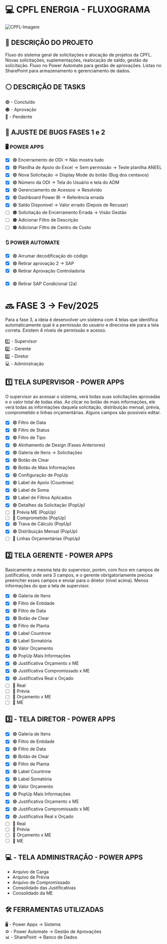 # 💻 CPFL ENERGIA - FLUXOGRAMA 

![CPFL-Imagem](https://fhinck.com/wp-content/uploads/2021/12/10169-blog-cases.png)


## 📍 DESCRIÇÃO DO PROJETO 
Fluxo do sistema geral de solicitações e alocação de projetos da CPFL. Novas solicitações, suplementações, realocação de saldo, gestão da solicitação. Fluxo no Power Automate para gestão de aprovações. Listas no SharePoint para armazenamento e gerenciamento de dados.

## ⚪️ DESCRIÇÃO DE TASKS
🟢 - Concluído <br>
🟠 - Aprovação <br>
🔴 - Pendente <br>

## 🐛 AJUSTE DE BUGS FASES 1 e 2

### 🖥️ POWER APPS
- [x] 🟢 Encerramento de ODI → Não mostra tudo  
- [x] 🟢 Planilha de Apoio do Excel → Sem permissão → Teste planilha ANEEL  
- [x] 🟢 Nova Solicitação → Display Mode do botão (Bug dos centavos)  
- [x] 🟢 Número da ODI → Tela do Usuário e tela do ADM  
- [x] 🟢 Gerenciamento de Acessos → Resolvido  
- [x] 🟢 Dashboard Power BI → Referência errada  
- [x] 🟢 Saldo Disponível → Valor errado (Depois de Recusar)
- [ ] 🟠 Solicitação de Encerramento Errada → Visão Gestão
- [ ] 🟠 Adicionar Filtro de Descrição
- [ ] 🟠 Adicionar Filtro de Centro de Custo

### 🔃 POWER AUTOMATE
- [x] 🟢 Arrumar decodificação do código
- [x] 🟢 Retirar aprovação 2 → SAP
- [X] 🟢 Retirar Aprovação Controladoria <br> <br>
- [x] 🟢 Retirar SAP Condicional (2a)

# 🔜 FASE 3 → Fev/2025
Para  a fase 3, a ideia é desenvolver um sistema com 4 telas que identifica automaticamente qual é a permissão do usuário e direciona ele para a tela correta. Existem 4 níveis de permissão e acesso. <br> <br>
1️⃣ - Supervisor <br>
2️⃣ - Gerente <br>
3️⃣ - Diretor <br>
💻 - Administração <br>

## 1️⃣ TELA SUPERVISOR - POWER APPS
O supervisor ao acessar o sistema, verá  todas suas solicitações aprovadas e o valor total de todas elas. Ao clicar no botão de mais informações, ele verá todas as informações daquela solicitação, distribuição mensal, prévia, comprometido e linhas orçamentárias. Alguns campos são possíveis editar. <br>

- [x] 🟢 Filtro de Data 
- [x] 🟢 Filtro de Status 
- [x] 🟢 Filtro de Tipo
- [X] 🟢 Alinhamento de Design (Fases Anteriores)
- [X] 🟢 Galeria de Itens → Solicitações
- [X] 🟢 Botão de Clear
- [x] 🟢 Botão de Mais Informações
- [x] 🟢 Configuração de PopUp
- [x] 🟢 Label de Apoio (Countrow)
- [x] 🟢 Label de Soma
- [x] 🟢 Label de Filtros Aplicados
- [X] 🟢 Detalhes da Solicitação (PopUp)
- [ ] 🔴 Prévia ME (PopUp)
- [ ] 🔴 Comprometido (PopUp)
- [X] 🟢 Trava de Cálculo (PopUp)
- [X] 🟢 Distribuição Mensal (PopUp)
- [ ] 🔴 Linhas Orçamentárias (PopUp)

## 2️⃣ TELA GERENTE - POWER APPS
Basicamente a mesma tela do supervisor, porém, com foco em campos de justificativa, onde será 3 campos, e o gerente obrigatoriamente precisa preencher esses campos e enviar para o diretor (nível acima). Menos informações do que a tela de supervisor. <br>

- [x] 🟢 Galeria de Itens
- [x] 🟢 Filtro de Entidade
- [x] 🟢 Filtro de Data
- [x] 🟢 Botão de Clear
- [x] 🟢 Filtro de Planta
- [x] 🟢 Label Countrow
- [x] 🟢 Label Somatória
- [x] 🟢 Valor Orçamento
- [x] 🟢 PopUp Mais Informações
- [x] 🟢 Justificativa Orçamento x ME
- [x] 🟢 Justificativa Compromissado x ME
- [x] 🟢 Justificativa Real x Orçado
- [ ] 🔴 Real
- [ ] 🔴 Prévia
- [ ] 🔴 Orçamento x ME
- [ ] 🔴 ME

 ## 3️⃣ - TELA DIRETOR - POWER APPS
 
- [x] 🟢 Galeria de Itens
- [x] 🟢 Filtro de Entidade
- [x] 🟢 Filtro de Data
- [x] 🟢 Botão de Clear
- [x] 🟢 Filtro de Planta
- [x] 🟢 Label Countrow
- [x] 🟢 Label Somatória
- [x] 🟢 Valor Orçamento
- [x] 🟢 PopUp Mais Informações
- [x] 🟢 Justificativa Orçamento x ME
- [x] 🟢 Justificativa Compromissado x ME
- [x] 🟢 Justificativa Real x Orçado
- [ ] 🔴 Real
- [ ] 🔴 Prévia
- [ ] 🔴 Orçamento x ME
- [ ] 🔴 ME

## 💻 - TELA ADMINISTRAÇÃO - POWER APPS
- Arquivo de Carga
- Arquivo de Prévia
- Arquivo de Compromissado
- Consolidado das Justificativas
- Consolidado da ME

## 🛠️ FERRAMENTAS UTILIZADAS
🖥️ - Power Apps → Sistema <br>
⚙️ - Power Automate → Gestão de Aprovações <br>
📊 - SharePoint → Banco de Dados
